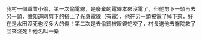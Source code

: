 我村一個職業小偷，第一次偷電線，是廢棄的電線本來沒電了，但他剪下一頭再去另一頭，誰知道剛剪下的搭上了光身電線（有電），他在另一頭被電了掉下來，好在是水田沒死也沒多大的傷！第二次是去偷鷄被眼鏡蛇咬了，村長送他去醫院救了回來沒死！他名叫一樂